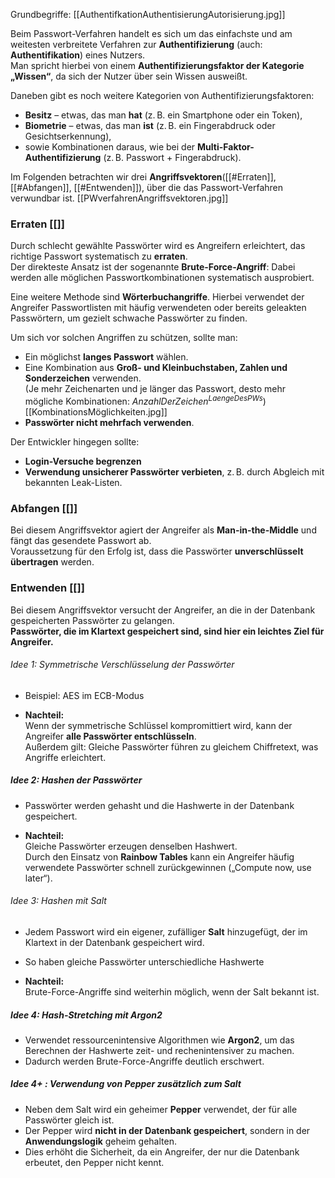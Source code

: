 Grundbegriffe: [[AuthentifkationAuthentisierungAutorisierung.jpg]]

Beim Passwort-Verfahren handelt es sich um das einfachste und am weitesten verbreitete Verfahren zur **Authentifizierung** (auch: **Authentifikation**) eines Nutzers.    
Man spricht hierbei von einem **Authentifizierungsfaktor der Kategorie „Wissen“**, da sich der Nutzer über sein Wissen ausweißt.

Daneben gibt es noch weitere Kategorien von Authentifizierungsfaktoren:

- **Besitz** – etwas, das man **hat** (z. B. ein Smartphone oder ein Token),
- **Biometrie** – etwas, das man **ist** (z. B. ein Fingerabdruck oder Gesichtserkennung),
- sowie Kombinationen daraus, wie bei der **Multi-Faktor-Authentifizierung** (z. B. Passwort + Fingerabdruck).
    
Im Folgenden betrachten wir drei **Angriffsvektoren**([[#Erraten]], [[#Abfangen]], [[#Entwenden]]), über die das Passwort-Verfahren verwundbar ist.
[[PWverfahrenAngriffsvektoren.jpg]]
### Erraten [[]]
Durch schlecht gewählte Passwörter wird es Angreifern erleichtert, das richtige Passwort systematisch zu **erraten**.  
Der direkteste Ansatz ist der sogenannte **Brute-Force-Angriff**: Dabei werden alle möglichen Passwortkombinationen systematisch ausprobiert.

Eine weitere Methode sind **Wörterbuchangriffe**. Hierbei verwendet der Angreifer Passwortlisten mit häufig verwendeten oder bereits geleakten Passwörtern, um gezielt schwache Passwörter zu finden.

Um sich vor solchen Angriffen zu schützen, sollte man:
- Ein möglichst **langes Passwort** wählen.
- Eine Kombination aus **Groß- und Kleinbuchstaben, Zahlen und Sonderzeichen** verwenden.  
  (Je mehr Zeichenarten und je länger das Passwort, desto mehr mögliche Kombinationen: $Anzahl Der Zeichen^{LaengeDesPWs}$) [[KombinationsMöglichkeiten.jpg]]
- **Passwörter nicht mehrfach verwenden**. 

Der Entwickler hingegen sollte:
- **Login-Versuche begrenzen**
- **Verwendung unsicherer Passwörter verbieten**, z. B. durch Abgleich mit bekannten Leak-Listen.

### Abfangen [[]]
Bei diesem Angriffsvektor agiert der Angreifer als **Man-in-the-Middle** und fängt das gesendete Passwort ab.  
Voraussetzung für den Erfolg ist, dass die Passwörter **unverschlüsselt übertragen** werden.

### Entwenden [[]]
Bei diesem Angriffsvektor versucht der Angreifer, an die in der Datenbank gespeicherten Passwörter zu gelangen.  
**Passwörter, die im Klartext gespeichert sind, sind hier ein leichtes Ziel für Angreifer.**
###### Idee 1: Symmetrische Verschlüsselung der Passwörter
- Beispiel: AES im ECB-Modus

- **Nachteil:**  
    Wenn der symmetrische Schlüssel kompromittiert wird, kann der Angreifer **alle Passwörter entschlüsseln**.  
    Außerdem gilt: Gleiche Passwörter führen zu gleichem Chiffretext, was Angriffe erleichtert.

##### Idee 2: Hashen der Passwörter
- Passwörter werden gehasht und die Hashwerte in der Datenbank gespeichert.
    
- **Nachteil:**  
    Gleiche Passwörter erzeugen denselben Hashwert.  
    Durch den Einsatz von **Rainbow Tables** kann ein Angreifer häufig verwendete Passwörter schnell zurückgewinnen („Compute now, use later“).

###### Idee 3: Hashen mit Salt
- Jedem Passwort wird ein eigener, zufälliger **Salt** hinzugefügt, der im Klartext in der Datenbank gespeichert wird.
- So haben gleiche Passwörter unterschiedliche Hashwerte

- **Nachteil:**  
    Brute-Force-Angriffe sind weiterhin möglich, wenn der Salt bekannt ist.

##### Idee 4: Hash-Stretching mit Argon2
- Verwendet ressourcenintensive Algorithmen wie **Argon2**, um das Berechnen der Hashwerte zeit- und rechenintensiver zu machen.
- Dadurch werden Brute-Force-Angriffe deutlich erschwert.

##### Idee 4+ : Verwendung von Pepper zusätzlich zum Salt
- Neben dem Salt wird ein geheimer **Pepper** verwendet, der für alle Passwörter gleich ist.
- Der Pepper wird **nicht in der Datenbank gespeichert**, sondern in der **Anwendungslogik** geheim gehalten.
- Dies erhöht die Sicherheit, da ein Angreifer, der nur die Datenbank erbeutet, den Pepper nicht kennt.